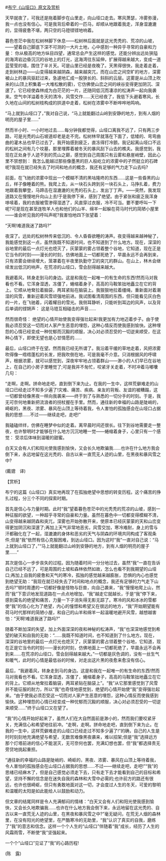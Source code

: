 #[布宁《山垭口》原文及赏析](https://www.vrrw.net/wx/12307.html)

天早就夜了，可我还是拖着脚步在山里走，向山垭口走去。寒风萧瑟，冷雾弥漫，我一点也没有信心。可是我背后牵着的一匹马，却顺从地跟着我走，浑身湿漉漉的，显得疲惫不堪，两只空的马镫铿铿地响着。

暮色苍茫中我在松树林脚下休息——松树林后面就是这光秃秃的、荒凉的山坡，——望着自己脚底下深不可测的一大片土地，心中感到一种异乎寻常的自豪和力量： 你从极高的地方纵目四望，通常总会产生这样的感觉。还能分辨出远处狭隘的海湾岩边昏沉沉的谷地上的灯光，这海湾往东延伸，扩展得越来越大，变成一道蓝莹莹的墙，围住了半爿天。可是山里已经是夜晚了。天黑得很快，我走着走着，走到树林边——山变得越来越阴森，越来越突兀，而在山峦之间空旷的地方，深雾被山上的暴风驱赶过来，急遽地汇成一股狭长的、斜斜的云层。这雾是从山顶上吹来的(山顶上积集着一大堆松散的雾)，它仿佛使山峦之间的峡谷变得更加阴沉、深邃了。它已经使森林成为白茫茫的一片，还随同低沉而凄凉的松涛声一起向我袭来。空气中洋溢着冬天的清冷，风雪交作……天已经夜了，我低下头避着寒风，长久地在山间的松树枝构成的拱道中走着，松树在浓雾中不断哗哗地鸣响。

“马上就到山垭口了，”我对自己说，“马上就能翻过山岭到安静的地方，到有人烟的明亮的屋子里……”

然而半小时、一小时地过去……每分钟我都觉得，山垭口离我不远了，只有两三步路，可是光秃的山石坡道却老是走不完。松树林早就落在下面了，低矮的、弯弯曲曲的灌木丛也早已过去了，我开始感到疲乏，直冻得打冷颤。我记起离山垭口不远的松树之间有几个坟墓，那里埋葬着被冬天的暴风刮下山去的樵夫。我感觉到，我现在正处身于人迹不到的荒山之巅，感觉到自己周围只有云雾和悬崖峭壁，因此心里不禁想到： 我怎么能越过那些像墨黑的巨人般屹立的浓雾中的孑然挺立的石碑呢?我现在就已经失去了时间和地点的概念，我还有足够的气力走下山去吗?



前面，在飞驰的浓雾中现出一个模糊不清的黑咕隆咚的东西……这是一些昏黑的山丘，样子像睡着的熊。我爬上去，从一块石头跨到另一块石头上，马挣扎着，费力地跟着我攀登，马蹄击在湿漉漉的光秃的石头上，发出丁丁声。——突然，我发现道路又在慢慢地升向山上去!于是我停下来，感到了绝望。由于紧张和疲乏我浑身哆嗦着，我的衣服被雪渗得湿透了，风直穿过衣服，冷不可当。要不要呼叫一下呢?可是现在甚至连牧羊人也和他们的山羊、绵羊一起躲在荷马时代的简陋小屋里——谁会听见我的呼叫声呢?我害怕地四下张望着：

“天啊!难道我迷了路吗?”

夜深了。远处的松树林传来低沉的、令人昏昏欲睡的涛声。夜变得越来越神秘了，我能感觉到这一点，虽然我既不知道时间，也不知道到了什么地方。现在，深深的谷地里的最后一点灯光也熄灭了，灰蒙蒙的雾占领着整个谷地，它知道，现在正是它当令的时刻——漫长的时刻，仿佛地面上一切都死绝了，早晨永远不会再到来，只有浓雾会继续增大，笼罩着在半夜里执勤守卫的突兀的群山。在山上，林木会继续发出低沉的响声，在荒凉的山垭口，雪会刮得越来越大。

我避着风，转身走到马的身边。这是和我在一起唯一的有生命的东西!然而马对我看也不看。它浑身湿透，冻僵了，蜷缩着身子，高高的马鞍笨拙地矗立在它的背上。它顺从地耷拉着脑袋，两耳紧贴在脑袋上。我狠狠地拉着缰绳，重新面对着潮湿的风雪，重新迎着风雪顽强地前进。我试图看清周围的东西，但只能看见灰白色的一片，在飞驰着，闪着耀目的雪光。我侧耳静听，只能听到耳边的风声，以及背后单调的铿锵声： 这是马镫互相碰击的声音……

然而很奇怪： 绝望的心情开始使我变得强壮起来!我更加有力地迈着步子。由于使我必须忍受这一切而对人家产生恶意的埋怨，这种心情反而使我感到愉快。这种埋怨的心情已经变成一种忧郁而沉毅的顺服，决心对必须忍受的一切逆来顺受，在这种心情下，即使无望也是心甘情愿的……

最后，山垭口终于在望。然而我已经无所谓了。我沿着平缓的草地走着，风把浓雾吹得像一绺绺蓬松的长发，把我吹倒在地，可是我毫不介意。只消根据风的呼啸声，根据浓雾，就可以感觉到，深夜牢牢地占领着群山——渺小的人们早已在谷地上，在自己的小房子里睡觉了;可是我并不匆忙，咬紧牙关走着，不时冲着马嘟囔几句：

“走啊，走啊。拼命地走吧，直到倒下来为止。在我的一生中，这样荒僻难走的山垭口已经走过不知多少遍了!灾难、痛苦、疾病、亲友的背叛、友谊的被糟蹋，这一切都曾经像黑夜一样向我袭来——终于到了与熟悉的一切分手的时刻。于是，我无可奈何地重新把流浪者的拐杖握在手里。然而，通往新的幸福的山路是陡峭的，崎岖的，黑夜、浓雾、暴风在山顶上等待着我，令人害怕的孤独感会在山垭口占据我的思想……不过——继续走吧，走吧!”

我磕磕绊绊，仿佛在睡梦中似的走着。离早晨时间还很长。往下到谷地需要走一整夜，也许黎明时才能够在什么地方沉沉地睡一觉——蜷缩着身子，心里只有一个感觉： 受凉后体味到温暖的甜蜜。

白天又会有人们和阳光使我感到愉快，又会长久地欺骗我……也许在什么地方我会倒下来，永远地留在这光秃的、自古以来一直荒无人迹的山里，在黑夜和暴风雪之中?

(戴骢　译)

【赏析】

布宁的这篇《山垭口》真实地再现了在孤独绝望中思想的转变历程。这个痛苦的挣扎过程，分三个不同的探索时期。

首先是信心与力量时期。此时“我”望着暮色苍茫中的光秃秃的荒凉的山坡，感到一种征服的欲望，一种超乎寻常的自豪和力量。虽然在暮色中一切都变得模糊不清，山变得越来越阴森和突兀，深雾也开始弥散开来，使原本已经灰蒙蒙的天和山峦变得更加阴沉和深邃了;再加上天气非常地恶劣，风雪交加，寒冷难耐，身上的雪与汗都融化在了一起，湿漉漉的身体和恶劣的天气与阴森的环境共同构成了客观条件;但是“我”依然有信心克服困难，到达山垭口。因为这时“我”一直对自己说：“马上就到山垭口了，”“马上就能翻过山岭到安静的地方，到有人烟的明亮的屋子里……”

其次是信心一步步丧失的过程。因为随着时间一分分地过去，虽然“我”一直在告诉自己已经不远了，可是周围的土坡和森林依然如故，怎么也看不到我期望的山垭口;再加上自我的疲惫和天气的寒冷，孤独的感觉越来越膨胀，恐惧的内心也感觉到绝望无助：“我现在就已经失去了时间和地点的概念，我还有足够的力气走下山去吗?”顿时周遭的一切都好像是怪物与巨兽，向自己袭来，“我”慢慢地爬上山，然而“我”下意识地发现道路在一点点地增加，“我”越走它就越长，于是“我”停下来，感到莫名的绝望和痛苦，力量一下子消失得无影无踪了。寒冷的风和冰冰的雪都使“我”的信心化为了绝望，内心的憧憬和希望又在很远的地方，“我”开始期望能有荷马时代那样的简陋小屋，和自己的山羊和绵羊一起温暖地避开风雪，越想越害怕：“天啊!难道我迷了路吗?”

随着不断加深的失望，加上外面深深的夜和神秘的松涛声，“我”也深深地感觉到希望的破灭和自我的无助：“……我既不知道时间，也不知道到了什么地方。现在，深深的谷地里的最后一点灯光也熄灭了，灰蒙蒙的雾占领着整个谷地，它知道，现在正是它当令的时刻——漫长的时刻，仿佛地面上一切都死绝了，早晨永远不会再到来……在荒凉的山垭口，雪会刮得越来越大。”一切都是灰色调的，没有一丝生气和暖气，此时的心情是最低谷的时候，对走出这片黑的夜愈来愈没有信心。

最后，“我避着风，转身走到马的身边。这是和我在一起唯一的有生命的东西!然而马对我看也不看。它浑身湿透，冻僵了，蜷缩着身子，高高的马鞍笨拙地矗立在它的背上。它顺从地耷拉着脑袋，两耳紧贴在脑袋上”。“我”从它那里感觉到了风雪并不能征服的耐力，所以“我”也奇怪地感觉到，绝望的心情开始使“我”变得强壮起来。“由于使我必须忍受这一切而对人家产生恶意的埋怨，这种心情反而使我感到愉快。这种埋怨的心情已经变成一种忧郁而沉毅的顺服，决心对必须忍受的一切逆来顺受……”终于山垭口又在望了。

“我”的心情开始好起来了，虽然人们在大自然面前是渺小的，然而我们要咬紧牙关，充满信心和希望地往前冲。“走啊，走啊。拼命地走吧，直到倒下来为止。在我的一生中，这样荒僻难走的山垭口已经走过不知多少遍了!”的确，自己的人生是时时刻刻地充满绝望与希望，无数苦难像黑夜袭来，难以招架;但是“我”选择远方那个灯塔前进的信心不能泯灭，无可奈何也罢，充满幻想也罢，但“我”都选择责无旁贷地挑起重担。

“通往新的幸福的山路是陡峭的、崎岖的，黑夜、浓雾、暴风在山顶上等待着我，令人害怕的孤独感会在山垭口占据我的思想……不过——继续走吧，走吧!”“我”的思绪已经麻木了，但是自己感觉必须走下去，只有走下去才能看到自己的目标和希望，坚持不懈的信念是在迷失自我的森林和大雪中必需的;也许前方的路还有很远，也许也很崎岖，但只有勇敢地面对这一切，才会度过人生的冬天，可爱的黎明和温暖的太阳是如此能给人以鼓励和动力。

但文章的结尾同样是令人充满郁闷的情绪：“白天又会有人们和阳光使我感到愉快，又会长久地欺骗我……也许在什么地方我会倒下来，永远地留在这光秃的、自古以来一直荒无人迹的山里，在黑夜和暴风雪之中?”毫无疑问，在荒无人烟的森林里，在没有阳光的绝望里，在严酷寒冷的无助里，“我”认识了真实的自我，磨练了“我”的意志和信念。这样一个个人生的“山垭口”伴随着“我”成长，经历了人生的风霜雨雪，不断使“我”坚强起来。

一个个“山垭口”见证了“我”的心路历程!

(陈　露)

